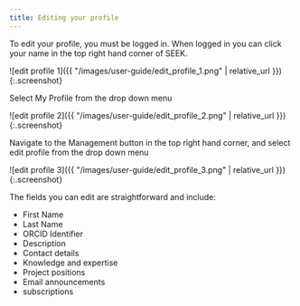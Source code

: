 ```yaml
---
title: Editing your profile
---
```


To edit your profile, you must be logged in. When logged in you can click your name in the top right hand corner of SEEK.

![edit profile 1]({{ "/images/user-guide/edit_profile_1.png" | relative_url }}){:.screenshot}

Select My Profile from the drop down menu

![edit profile 2]({{ "/images/user-guide/edit_profile_2.png" | relative_url }}){:.screenshot}

Navigate to the Management button in the top right hand corner, and select edit profile from the drop down menu

![edit profile 3]({{ "/images/user-guide/edit_profile_3.png" | relative_url }}){:.screenshot}

The fields you can edit are straightforward and include:

* First Name
* Last Name
* ORCID Identifier
* Description
* Contact details
* Knowledge and expertise
* Project positions
* Email announcements
* subscriptions